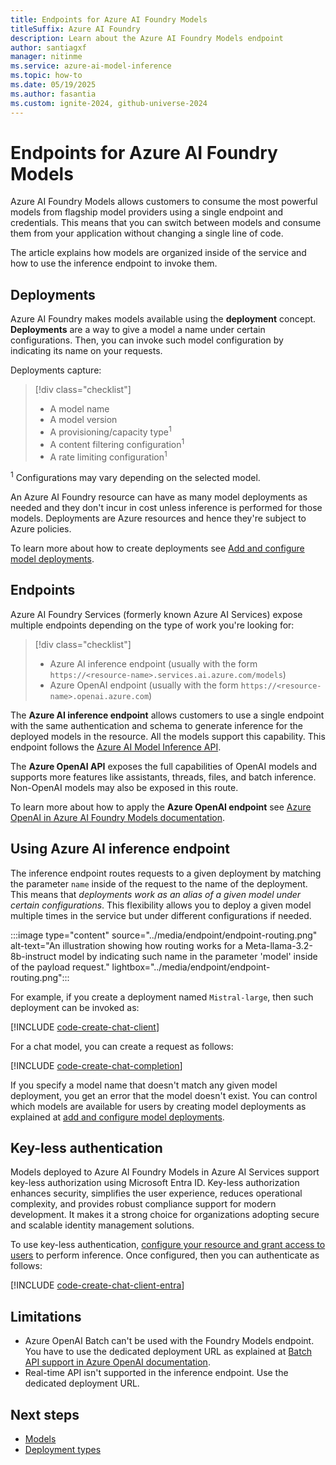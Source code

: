 ```yaml
---
title: Endpoints for Azure AI Foundry Models
titleSuffix: Azure AI Foundry
description: Learn about the Azure AI Foundry Models endpoint
author: santiagxf
manager: nitinme
ms.service: azure-ai-model-inference
ms.topic: how-to
ms.date: 05/19/2025
ms.author: fasantia
ms.custom: ignite-2024, github-universe-2024
---
```


# Endpoints for Azure AI Foundry Models

Azure AI Foundry Models allows customers to consume the most powerful models from flagship model providers using a single endpoint and credentials. This means that you can switch between models and consume them from your application without changing a single line of code.

The article explains how models are organized inside of the service and how to use the inference endpoint to invoke them.

## Deployments

Azure AI Foundry makes models available using the **deployment** concept. **Deployments** are a way to give a model a name under certain configurations. Then, you can invoke such model configuration by indicating its name on your requests.

Deployments capture:

> [!div class="checklist"]
> * A model name
> * A model version
> * A provisioning/capacity type<sup>1</sup>
> * A content filtering configuration<sup>1</sup>
> * A rate limiting configuration<sup>1</sup>

<sup>1</sup> Configurations may vary depending on the selected model.

An Azure AI Foundry resource can have as many model deployments as needed and they don't incur in cost unless inference is performed for those models. Deployments are Azure resources and hence they're subject to Azure policies.

To learn more about how to create deployments see [Add and configure model deployments](../how-to/create-model-deployments.md).

## Endpoints

Azure AI Foundry Services (formerly known Azure AI Services) expose multiple endpoints depending on the type of work you're looking for:

> [!div class="checklist"]
> * Azure AI inference endpoint (usually with the form `https://<resource-name>.services.ai.azure.com/models`)
> * Azure OpenAI endpoint (usually with the form `https://<resource-name>.openai.azure.com`)

The **Azure AI inference endpoint** allows customers to use a single endpoint with the same authentication and schema to generate inference for the deployed models in the resource. All the models support this capability. This endpoint follows the [Azure AI Model Inference API](.././reference/reference-model-inference-api.md). 

The **Azure OpenAI API** exposes the full capabilities of OpenAI models and supports more features like assistants, threads, files, and batch inference. Non-OpenAI models may also be exposed in this route.

To learn more about how to apply the **Azure OpenAI endpoint** see [Azure OpenAI in Azure AI Foundry Models documentation](../../../ai-services/openai/overview.md).

## Using Azure AI inference endpoint

The inference endpoint routes requests to a given deployment by matching the parameter `name` inside of the request to the name of the deployment. This means that *deployments work as an alias of a given model under certain configurations*. This flexibility allows you to deploy a given model multiple times in the service but under different configurations if needed.

:::image type="content" source="../media/endpoint/endpoint-routing.png" alt-text="An illustration showing how routing works for a Meta-llama-3.2-8b-instruct model by indicating such name in the parameter 'model' inside of the payload request." lightbox="../media/endpoint/endpoint-routing.png":::

For example, if you create a deployment named `Mistral-large`, then such deployment can be invoked as:

[!INCLUDE [code-create-chat-client](../includes/code-create-chat-client.md)]

For a chat model, you can create a request as follows:

[!INCLUDE [code-create-chat-completion](../includes/code-create-chat-completion.md)]

If you specify a model name that doesn't match any given model deployment, you get an error that the model doesn't exist. You can control which models are available for users by creating model deployments as explained at [add and configure model deployments](../how-to/create-model-deployments.md).

## Key-less authentication

Models deployed to Azure AI Foundry Models in Azure AI Services support key-less authorization using Microsoft Entra ID. Key-less authorization enhances security, simplifies the user experience, reduces operational complexity, and provides robust compliance support for modern development. It makes it a strong choice for organizations adopting secure and scalable identity management solutions.

To use key-less authentication, [configure your resource and grant access to users](../how-to/configure-entra-id.md) to perform inference. Once configured, then you can authenticate as follows:

[!INCLUDE [code-create-chat-client-entra](../includes/code-create-chat-client-entra.md)]

## Limitations

* Azure OpenAI Batch can't be used with the Foundry Models endpoint. You have to use the dedicated deployment URL as explained at [Batch API support in Azure OpenAI documentation](../../../ai-services/openai/how-to/batch.md#api-support).
* Real-time API isn't supported in the inference endpoint. Use the dedicated deployment URL.

## Next steps

- [Models](models.md)
- [Deployment types](deployment-types.md)

